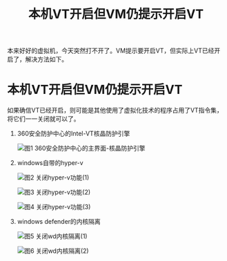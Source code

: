 ﻿---
layout: post
title: "本机VT开启但VM仍提示开启VT"
pubtime: 2020-03-22
updatetime: 2020-03-22
categories: Experience
tags: VM
---

本来好好的虚拟机，今天突然打不开了。VM提示要开启VT，但实际上VT已经开启了，解决方法如下。

# 本机VT开启但VM仍提示开启VT

如果确信VT已经开启，则可能是其他使用了虚拟化技术的程序占用了VT指令集，将它们一一关闭就可以了。

1. 360安全防护中心的Intel-VT核晶防护引擎

   ![图1 360安全防护中心的主界面-核晶防护引擎](https://chrishuppor.github.io/image/Snipaste_2020-03-22_22-31-07.png)

2. windows自带的hyper-v

   ![图2 关闭hyper-v功能(1)](https://chrishuppor.github.io/image/Snipaste_2020-03-22_22-27-26.png)

   ![图3 关闭hyper-v功能(2)](https://chrishuppor.github.io/image/Snipaste_2020-03-22_22-27-50.png)

   ![图4 关闭hyper-v功能(3)](https://chrishuppor.github.io/image/Snipaste_2020-03-22_22-29-57.png)

3. windows defender的内核隔离

   ![图5 关闭wd内核隔离(1)](https://chrishuppor.github.io/image/Snipaste_2020-03-22_22-26-10.png)

   ![图6 关闭wd内核隔离(2)](https://chrishuppor.github.io/image/Snipaste_2020-03-22_22-26-43.png)